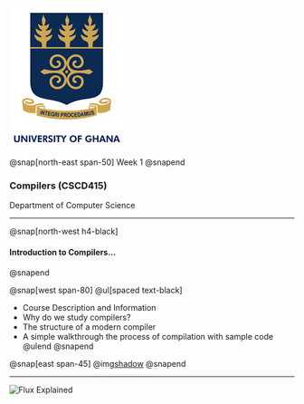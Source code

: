 
![UG Logo](assets/img/ug_logo.png)

@snap[north-east span-50]
Week 1
@snapend


### Compilers (CSCD415) 

Department of Computer Science

---

@snap[north-west h4-black]
#### Introduction to Compilers...
@snapend

@snap[west span-80]
@ul[spaced text-black]
- Course Description and Information
- Why do we study compilers?
- The structure of a modern compiler
- A simple walkthrough the process of compilation with sample code
@ulend
@snapend

@snap[east span-45]
@img[shadow](assets/img/ug_logo.png)
@snapend


---

![Flux Explained](https://facebook.github.io/flux/img/flux-simple-f8-diagram-explained-1300w.png)
